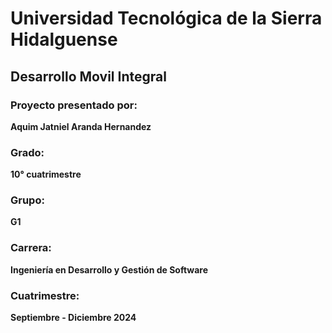 # Universidad Tecnológica de la Sierra Hidalguense

## Desarrollo Movil Integral

### Proyecto presentado por:
**Aquim Jatniel Aranda Hernandez**

### Grado:
**10° cuatrimestre**

### Grupo:
**G1**

### Carrera:
**Ingeniería en Desarrollo y Gestión de Software**

### Cuatrimestre:
**Septiembre - Diciembre 2024**
